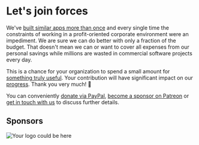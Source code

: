 Let's join forces
=================

We've [built similar apps more than once](https://github.com/photoprism/photoprism/wiki/Mediencenter) and every single time the constraints of working in a profit-oriented corporate environment were an impediment. We are sure we can do better with only a fraction of the budget.
That doesn't mean we can or want to cover all expenses from our personal savings while millions are wasted in commercial software projects every day.

This is a chance for your organization to spend a small amount for [something truly useful](https://dl.photoprism.org/slides/PhotoPrism.pdf).
Your contribution will have significant impact on our [progress](https://github.com/photoprism/photoprism/wiki/Project-Status). Thank you very much! 💎

You can conveniently [donate via PayPal](https://www.paypal.me/photoprism), [become a sponsor on Patreon](https://www.patreon.com/photoprism) or [get in touch with us](mailto:hello@photoprism.org) to discuss further details.

Sponsors
--------

![Your logo could be here](https://dl.photoprism.org/assets/img/sponsor.png)
